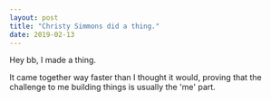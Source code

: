 ```yaml
---
layout: post
title: "Christy Simmons did a thing."
date: 2019-02-13
---
```


Hey bb, I made a thing. 

It came together way faster than I thought it would, proving that the challenge to me building things is usually the 'me' part.

